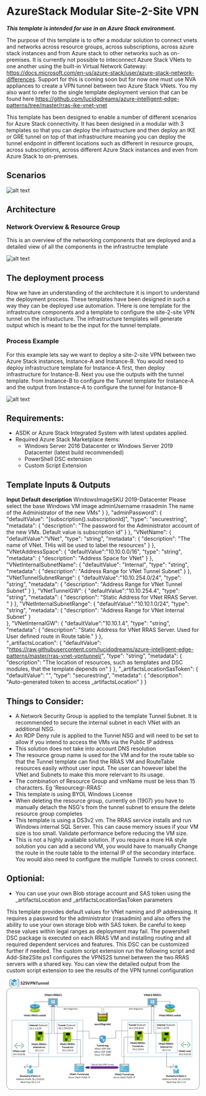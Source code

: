 # AzureStack Modular Site-2-Site VPN

***This template is intended for use in an Azure Stack environment.***

The purpose of this template is to offer a modular solution to connect vnets and networks across resource groups, across subscriptions, across azure stack instances and from Azure stack to other networks such as on-premises.  It is currently not possible to inteconnect Azure Stack VNets to one another using the built-in Virtual Network Gateway:  https://docs.microsoft.com/en-us/azure-stack/user/azure-stack-network-differences.  Support for this is coming soon but for now one must use NVA appliances to create a VPN tunnel between two Azure Stack VNets.  You my also want to refer to the single template deployment version that can be found here https://github.com/lucidqdreams/azure-intelligent-edge-patterns/tree/master/rras-ike-vnet-vnet

This template has been designed to enable a number of different scenarios for Azure Stack connectivity.  It has been designed in a modular with 3 templates so that you can deploy the infrastructure and then deploy an IKE or GRE tunnel on top of that infrastructure meaning you can deploy the tunnel endpoint in different locations such as different in resource groups, across subscriptions, across different Azure Stack instances and even from Azure Stack to on-premises.  

## Scenarios

![alt text](https://raw.githubusercontent.com/lucidqdreams/azure-intelligent-edge-patterns/master/rras-vnet-vpntunnel/Images/Scenarios.jpg)

## Architecture

### Network Overview & Resource Group
This is an overview of the networking components that are deployed and a detailed view of all the components in the infrastructre template

![alt text](https://raw.githubusercontent.com/lucidqdreams/azure-intelligent-edge-patterns/master/rras-vnet-vpntunnel/Images/Combined.jpg)

## The deployment process

Now we have an understanding of the architecture it is import to understand the deployment process.  These templates have been designed in such a way they can be deployed use automation.  THere is one template for the infrastrcuture components and a template to configure the site-2-site VPN tunnel on the infrastucture.  The infrastructure templates will generate output which is meant to be the input for the tunnel template.

### Process Example

For this example lets say we want to deploy a site-2-site VPN between two Azure Stack instances, Instance-A and Instance-B.  You would need to deploy infrastructure template for Instance-A first, then deploy infrastructure for Instance-B. Next you use the outputs with the tunnel template. from Instance-B to configure the Tunnel template for Instance-A and the output from Instance-A to configure the tunnel for Instance-B

![alt text](https://raw.githubusercontent.com/lucidqdreams/azure-intelligent-edge-patterns/master/rras-vnet-vpntunnel/Images/TheProcess.jpg)

## Requirements:

- ASDK or Azure Stack Integrated System with latest updates applied. 
- Required Azure Stack Marketplace items:
    -  Windows Server 2016 Datacenter or Windows Server 2019 Datacenter (latest build recommended)
	-  PowerShell DSC extension
    -  Custom Script Extension

## Template Inputs & Outputs

**Input**           **Default**         **description**
WindowsImageSKU     2019-Datacenter     Please select the base Windows VM image
adminUsername       rrasadmin           The name of the Administrator of the new VMs"
      }
    },
    "adminPassword": {
      "defaultValue": "[subscription().subscriptionId]",
      "type": "securestring",
      "metadata": {
        "description": "The password for the Administrator account of the new VMs. Default value is subscription id"
      }
    },
    "VNetName": {
      "defaultValue":"VNet",
      "type": "string",
      "metadata": {
        "description": "The name of VNet.  THis will be used to label the resources"
      }
    },
    "VNetAddressSpace": {
      "defaultValue":"10.10.0.0/16",
      "type": "string",
      "metadata": {
        "description": "Address Space for VNet"
      }
    },
    "VNetInternalSubnetName": {
      "defaultValue": "Internal",
      "type": "string",
      "metadata": {
        "description": "Address Range for VNet Tunnel Subnet"
      }
    },
    "VNetTunnelSubnetRange": {
      "defaultValue":"10.10.254.0/24",
      "type": "string",
      "metadata": {
        "description": "Address Range for VNet Tunnel Subnet"
      }
    },
    "VNetTunnelGW": {
      "defaultValue":"10.10.254.4",
      "type": "string",
      "metadata": {
        "description": "Static Address for VNet RRAS Server. "
      }
    },
    "VNetInternalSubnetRange": {
      "defaultValue":"10.10.1.0/24",
      "type": "string",
      "metadata": {
        "description": "Address Range for VNet Internal Subnet"
      }      
    },
    "VNetInternalGW": {
      "defaultValue":"10.10.1.4",
      "type": "string",
      "metadata": {
        "description": "Static Address for VNet RRAS Server.  Used for User defined route in Route table."
      }
    },  
    "_artifactsLocation": {
      "defaultValue": "https://raw.githubusercontent.com/lucidqdreams/azure-intelligent-edge-patterns/master/rras-vnet-vpntunnel/",
      "type": "string",
      "metadata": {
        "description": "The location of resources, such as templates and DSC modules, that the template depends on"
      }
    },
    "_artifactsLocationSasToken": {
      "defaultValue": "",
      "type": "securestring",
      "metadata": {
        "description": "Auto-generated token to access _artifactsLocation"
      }
    }
## Things to Consider:

- A Network Security Group is applied to the template Tunnel Subnet.  It is recommended to secure the internal subnet in each VNet with an additional NSG.
- An RDP Deny rule is applied to the Tunnel NSG and will need to be set to allow if you intend to access the VMs via the Public IP address
- This solution does not take into account DNS resolution
- The resource group name is used for the VM and for the route table so that the Tunnel template can find the RRAS VM and RouteTable resources easily without user input.  The user can however label the VNet and Subnets to make this more relervant to its usage.
- The combination of Resource Group and vmName must be less than 15 characters.  Eg 'Resourcegr-RRAS'
- This template is using BYOL Windows License
- When deleting the resource group, currently on (1907) you have to manually detach the NSG's from the tunnel subnet to ensure the delete resource group completes
- This template is using a DS3v2 vm.  The RRAS service installs and run Windows internal SQL Server.  This can cause memory issues if your VM size is too small.  Validate performance before reducing the VM size.
- This is not a highly avaliable solution.  If you require a more HA style solution you can add a second VM, you would have to manually Change the route in the route table to the internal IP of the secondary interface.  You would also need to configure the mutliple Tunnels to cross connect.

## Optionial:

- You can use your own Blob storage account and SAS token using the _artifactsLocation and _artifactsLocationSasToken parameters

This template provides default values for VNet naming and IP addressing.  It requires a password for the administrator (rrasadmin) and also offers the ability to use your own storage blob with SAS token.  Be careful to keep these values within legal ranges as deployment may fail.  The powershell DSC package is executed on each RRAS VM and installing routing and all required dependent services and features.  This DSC can be customized further if needed.  The custom script extension run the following script and Add-Site2Site.ps1 configures the VPNS2S tunnel between the two RRAS servers with a shared key.  You can view the detailed output from the custom script extension to see the results of the VPN tunnel configuration

![alt text](https://github.com/lucidqdreams/vnetpeering/blob/master/Images/S2SVPNTunnel.jpg)




